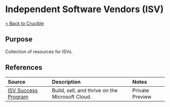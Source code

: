 # Independent Software Vendors (ISV)

[< Back to Crucible](./)

## Purpose

Collection of resources for ISVs.

## References

Source | Description | Notes
:----- | :---------- | :----
[ISV Success Program](https://www.microsoft.com/en-us/isv) | Build, sell, and thrive on the Microsoft Cloud.|Private Preview